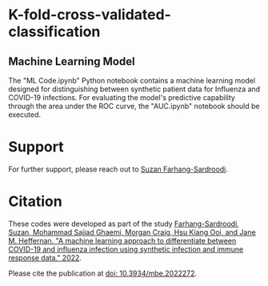 # K-fold-cross-validated-classification
## Machine Learning Model

The "ML Code.ipynb" Python notebook contains a machine learning model designed for distinguishing between synthetic patient data for Influenza and COVID-19 infections. 
For evaluating the model's predictive capability through the area under the ROC curve, the "AUC.ipynb" notebook should be executed. 

# Support

For further support, please reach out to [Suzan Farhang-Sardroodi](https://www.suzanfarhangsardroodi.com/).

# Citation

These codes were developed as part of the study [Farhang-Sardroodi, Suzan, Mohammad Sajjad Ghaemi, Morgan Craig, Hsu Kiang Ooi, and Jane M. Heffernan. "A machine learning approach to differentiate between COVID-19 and influenza infection using synthetic infection and immune response data." 2022](https://www.aimspress.com/article/doi/10.3934/mbe.2022272). 

Please cite the publication at [doi: 10.3934/mbe.2022272](https://www.aimspress.com/article/doi/10.3934/mbe.2022272).
